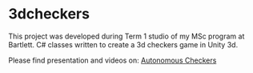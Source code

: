 # 3dcheckers

This project was developed during Term 1 studio of my MSc program at Bartlett.
C# classes written to create a 3d checkers game in Unity 3d.

Please find presentation and videos on: [Autonomous Checkers](https://cargocollective.com/mjuliani/Autonomous-Checkers)

